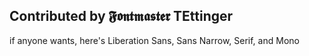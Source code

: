 ## Contributed by 𝕱𝖔𝖓𝖙𝖒𝖆𝖘𝖙𝖊𝖗 TEttinger

if anyone wants, here's Liberation Sans, Sans Narrow, Serif, and Mono